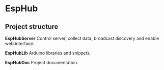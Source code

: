 # EspHub

## Project structure

**EspHubServer**
Control server, collect data, broadcast discovery and enable web interface.

**EspHubLib**
Arduino libraries and snippets.

**EspHubDoc**
Project documentation.